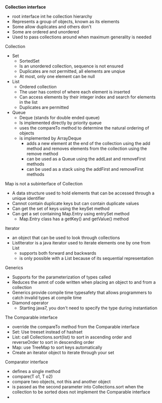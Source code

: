 **Collection interface**
- root interface int he collection hierarchy
- Represents a group of objects, known as its elements
- Some allow duplicates and others don't
- Some are ordered and unordered
- Used to pass collections around when maximum generality is needed

Collection
 - Set
	 - SortedSet
	 - Is an unordered collection, sequence is not ensured
	 - Duplicates are not permitted, all elements are unqiue
	 - At most, only one element can be null
 - List
	 - Ordered collection
	 - The user has control of where each element is inserted
	 - Can access elements by their integer index and search for elements in the list
	 - Duplicates are permitted
 - Queue
	 - Deque (stands for double ended queue)
	 - Is implemented directly by priority queue
	 - uses the compareTo method to determine the natural ordering of objects 
	 - is implemented by ArrayDeque
		 - adds a new element at the end of the collection using the add method and removes elements from the collection using the remove method
		 - can be used as a Queue using the addLast and removeFirst methods
		 - can be used as a stack using the addFirst and removeFirst methods

Map is not a subinterface of Collection
 - A data structure used to hold elements that can be accessed through a unique identifier
 - Cannot contain duplicate keys but can contain duplicate values
 - Can get the set of keys using the keySet method
 - Can get a set containing Map.Entry using entrySet method
	 - Map.Entry class has a getKey() and getValue() method

Iterator
 - an object that can be used to look through collections
 - ListIterator is a java iterator used to iterate elements one by one from List
	 - supports both forward and backwards
	 - is only possible with a List because of its sequential representation 

Generics
 - Supports for the parameterization of types called <E>
 - Reduces the amnt of code written when placing an object to and from a collection
 - Generics provide compile time typesafety that allows programmers to catch invalid types at compile time
 - Diamond operator
	 - Starting java7, you don't need to specify the type during instantiation

The Comparable interface
 - override the compareTo method from the Comparable interface
 - Set: Use treeset instead of hashset
 - List: call Collections.sort(list) to sort in ascending order and reverseOrder to sort in descending order
 - Map: use TreeMap to sort keys automatically
 - Create an iterator object to iterate through your set

Comparator interface
 - defines a single method
 - compare(T o1, T o2)
 - compare two objects, not this and another object
 - is passed as the second parameter into Collections.sort when the collection to be sorted does not implement the Comparable interface
 - 